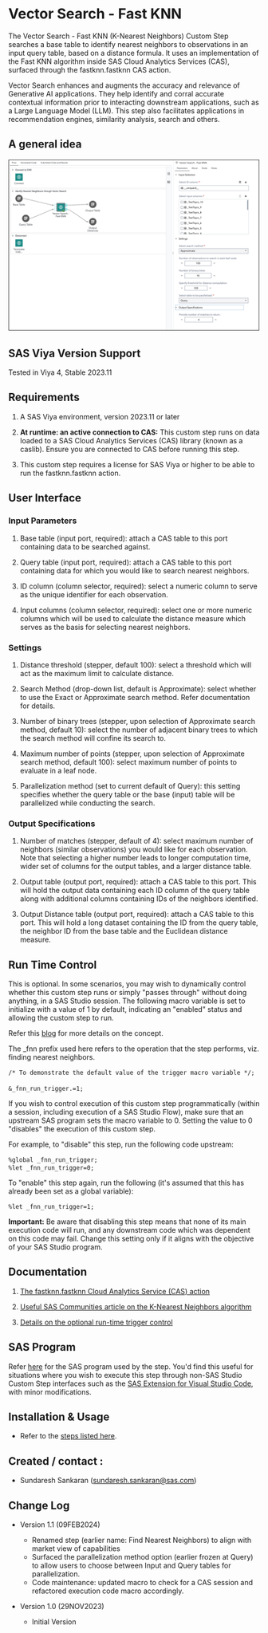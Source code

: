 # Vector Search - Fast KNN

The Vector Search - Fast KNN (K-Nearest Neighbors) Custom Step searches a base table to identify nearest neighbors to observations in an input query table, based on a distance formula. It uses an implementation of the Fast KNN algorithm inside SAS Cloud Analytics Services (CAS), surfaced through the fastknn.fastknn CAS action.

Vector Search enhances and augments the accuracy and relevance of Generative AI applications.  They help identify and corral accurate contextual information prior to interacting downstream applications, such as a Large Language Model (LLM). This step also facilitates  applications in recommendation engines, similarity analysis, search and others.  


## A general idea

![A general idea](./img/Vector%20Search%20-%20Fast%20KNN.png)


## SAS Viya Version Support
Tested in Viya 4, Stable 2023.11


## Requirements

1. A SAS Viya environment, version 2023.11 or later

2. **At runtime: an active connection to CAS:** This custom step runs on data loaded to a SAS Cloud Analytics Services (CAS) library (known as a caslib). Ensure you are connected to CAS before running this step. 

3. This custom step requires a license for SAS Viya or higher to be able to run the fastknn.fastknn action.


## User Interface

### Input Parameters

1. Base table (input port, required): attach a CAS table to this port containing data to be searched against.

2. Query table (input port, required): attach a CAS table to this port containing data for which you would like to search nearest neighbors.

3. ID column (column selector, required): select a numeric column to serve as the unique identifier for each observation.

4. Input columns (column selector, required): select one or more numeric columns which will be used to calculate the distance measure which serves as the basis for selecting nearest neighbors.

### Settings

1. Distance threshold (stepper, default 100): select a threshold which will act as the maximum limit to calculate distance.

2. Search Method (drop-down list,  default is Approximate): select whether to use the Exact or Approximate search method.  Refer documentation for details.

3. Number of binary trees (stepper, upon selection of Approximate search method, default 10):  select the number of adjacent binary trees to which the search method will confine its search to.

4. Maximum number of points (stepper, upon selection of Approximate search method, default 100):  select maximum number of points to evaluate in a leaf node.

5. Parallelization method (set to current default of Query):  this setting specifies whether the query table or the base (input) table will be parallelized while conducting the search.  

### Output Specifications

1. Number of matches (stepper, default of 4): select maximum number of neighbors (similar observations) you would like for each observation. Note that selecting a higher number leads to longer computation time, wider set of columns for the output tables, and a larger distance table.

2. Output table (output port, required): attach a CAS table to this port.  This will hold the output data containing each ID column of the query table along with additional columns containing IDs of the neighbors identified.

3. Output Distance table (output port, required): attach a CAS table to this port.  This will hold a long dataset containing the ID from the query table, the neighbor ID from the base table and the Euclidean distance measure.


## Run Time Control

This is optional.  In some scenarios, you may wish to dynamically control whether this custom step runs or simply "passes through" without doing anything, in a SAS Studio session. The following macro variable is set to initialize with a value of 1 by default, indicating an "enabled" status and allowing the custom step to run.

Refer this [blog](https://communities.sas.com/t5/SAS-Communities-Library/Switch-on-switch-off-run-time-control-of-SAS-Studio-Custom-Steps/ta-p/885526) for more details on the concept.

The _fnn prefix used here refers to the operation that the step performs, viz. finding nearest neighbors. 

```sas
/* To demonstrate the default value of the trigger macro variable */;

&_fnn_run_trigger.=1;
```

If you wish to control execution of this custom step programmatically (within a session, including execution of a SAS Studio Flow), make sure that an upstream SAS program sets the macro variable to 0.  Setting the value to 0 "disables" the execution of this custom step.

For example, to "disable" this step, run the following code upstream:

```sas
%global _fnn_run_trigger;
%let _fnn_run_trigger=0;
```

To "enable" this step again, run the following (it's assumed that this has already been set as a global variable):

```sas
%let _fnn_run_trigger=1;
```

**Important:** Be aware that disabling this step means that none of its main execution code will run, and any  downstream code which was dependent on this code may fail.  Change this setting only if it aligns with the objective of your SAS Studio program.


## Documentation

1. [The fastknn.fastknn Cloud Analytics Service (CAS) action](https://go.documentation.sas.com/doc/en/pgmsascdc/default/casactml/cas-fastknn-fastknn.htm)

2. [Useful SAS Communities article on the K-Nearest Neighbors algorithm](http://communities.sas.com/t5/SAS-Communities-Library/A-Simple-Introduction-to-K-Nearest-Neighbors-Algorithm/ta-p/565402)

3. [Details on the optional run-time trigger control](https://communities.sas.com/t5/SAS-Communities-Library/Switch-on-switch-off-run-time-control-of-SAS-Studio-Custom-Steps/ta-p/885526)

## SAS Program
Refer [here](./extras/Vector%20Search%20-%20Fast%20KNN.sas) for the SAS program used by the step.  You'd find this useful for situations where you wish to execute this step through non-SAS Studio Custom Step interfaces such as the [SAS Extension for Visual Studio Code](https://github.com/sassoftware/vscode-sas-extension), with minor modifications. 


## Installation & Usage
- Refer to the [steps listed here](https://github.com/sassoftware/sas-studio-custom-steps#getting-started---making-a-custom-step-from-this-repository-available-in-sas-studio).


## Created / contact : 

- Sundaresh Sankaran (sundaresh.sankaran@sas.com)


## Change Log

* Version 1.1 (09FEB2024)
  * Renamed step (earlier name: Find Nearest Neighbors) to align with market view of capabilities
  * Surfaced the parallelization method option (earlier frozen at Query) to allow users to choose between Input and Query tables for parallelization.
  * Code maintenance: updated macro to check for a CAS session and refactored execution code macro accordingly.

* Version 1.0 (29NOV2023)
  * Initial Version

